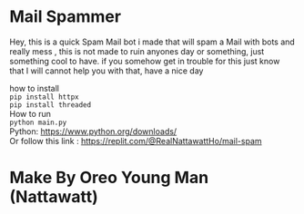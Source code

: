 # Mail Spammer
 Hey, this is a quick Spam Mail bot i made that will spam a Mail with bots and really mess , this is not made to ruin anyones day or something, just something cool to have. if you somehow get in trouble for this just know that I will cannot help you with that, have a nice day

how to install<br>
```pip install httpx```<br>
```pip install threaded```<br>
How to run<br>
```python main.py```<br>
Python: https://www.python.org/downloads/<br>
Or follow this link : https://replit.com/@RealNattawattHo/mail-spam<br>
# Make By Oreo Young Man (Nattawatt)

